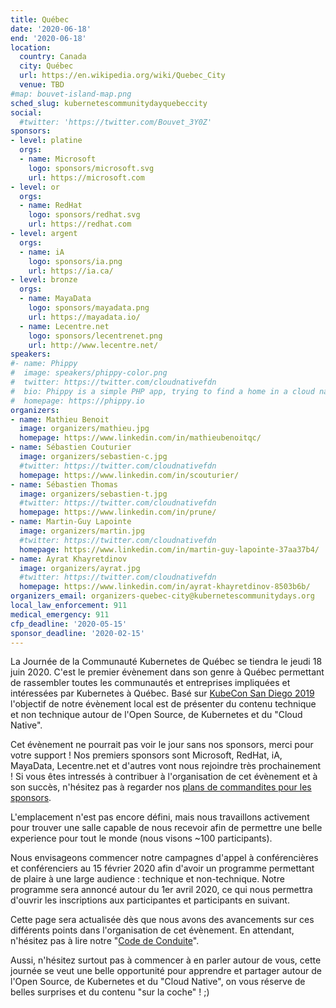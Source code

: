 ```yaml
---
title: Québec
date: '2020-06-18'
end: '2020-06-18'
location:
  country: Canada
  city: Québec
  url: https://en.wikipedia.org/wiki/Quebec_City
  venue: TBD
#map: bouvet-island-map.png
sched_slug: kubernetescommunitydayquebeccity
social:
  #twitter: 'https://twitter.com/Bouvet_3Y0Z'
sponsors:
- level: platine
  orgs:
  - name: Microsoft
    logo: sponsors/microsoft.svg
    url: https://microsoft.com
- level: or
  orgs:
  - name: RedHat
    logo: sponsors/redhat.svg
    url: https://redhat.com
- level: argent
  orgs:
  - name: iA
    logo: sponsors/ia.png
    url: https://ia.ca/
- level: bronze
  orgs:
  - name: MayaData
    logo: sponsors/mayadata.png
    url: https://mayadata.io/
  - name: Lecentre.net
    logo: sponsors/lecentrenet.png
    url: http://www.lecentre.net/
speakers:
#- name: Phippy
#  image: speakers/phippy-color.png
#  twitter: https://twitter.com/cloudnativefdn
#  bio: Phippy is a simple PHP app, trying to find a home in a cloud native world.
#  homepage: https://phippy.io
organizers:
- name: Mathieu Benoit
  image: organizers/mathieu.jpg
  homepage: https://www.linkedin.com/in/mathieubenoitqc/
- name: Sébastien Couturier
  image: organizers/sebastien-c.jpg
  #twitter: https://twitter.com/cloudnativefdn
  homepage: https://www.linkedin.com/in/scouturier/
- name: Sébastien Thomas
  image: organizers/sebastien-t.jpg
  #twitter: https://twitter.com/cloudnativefdn
  homepage: https://www.linkedin.com/in/prune/
- name: Martin-Guy Lapointe
  image: organizers/martin.jpg
  #twitter: https://twitter.com/cloudnativefdn
  homepage: https://www.linkedin.com/in/martin-guy-lapointe-37aa37b4/
- name: Ayrat Khayretdinov
  image: organizers/ayrat.jpg
  #twitter: https://twitter.com/cloudnativefdn
  homepage: https://www.linkedin.com/in/ayrat-khayretdinov-8503b6b/
organizers_email: organizers-quebec-city@kubernetescommunitydays.org
local_law_enforcement: 911
medical_emergency: 911
cfp_deadline: '2020-05-15'
sponsor_deadline: '2020-02-15'
---
```


La Journée de la Communauté Kubernetes de Québec se tiendra le jeudi 18 juin 2020. C'est le premier évènement dans son genre à Québec permettant de rassembler toutes les communautés et entreprises impliquées et intéressées par Kubernetes à Québec. Basé sur [KubeCon San Diego 2019](https://events.linuxfoundation.org/events/kubecon-cloudnativecon-north-america-2019/) l'objectif de notre évènement local est de présenter du contenu technique et non technique autour de l'Open Source, de Kubernetes et du "Cloud Native".

Cet évènement ne pourrait pas voir le jour sans nos sponsors, merci pour votre support ! Nos premiers sponsors sont Microsoft, RedHat, iA, MayaData, Lecentre.net et d'autres vont nous rejoindre très prochainement ! Si vous êtes intressés à contribuer à l'organisation de cet évènement et à son succès, n'hésitez pas à regarder nos [plans de commandites pour les sponsors](sponsor).

L'emplacement n'est pas encore défini, mais nous travaillons activement pour trouver une salle capable de nous recevoir afin de permettre une belle experience pour tout le monde (nous visons ~100 participants).

Nous envisageons commencer notre campagnes d'appel à conférencières et conférenciers au 15 février 2020 afin d'avoir un programme permettant de plaire à une large audience : technique et non-technique. Notre programme sera annoncé autour du 1er avril 2020, ce qui nous permettra d'ouvrir les inscriptions aux participantes et participants en suivant.

Cette page sera actualisée dès que nous avons des avancements sur ces différents points dans l'organisation de cet évènement. En attendant, n'hésitez pas à lire notre "[Code de Conduite](/code-of-conduct)".

Aussi, n'hésitez surtout pas à commencer à en parler autour de vous, cette journée se veut une belle opportunité pour apprendre et partager autour de l'Open Source, de Kubernetes et du "Cloud Native", on vous réserve de belles surprises et du contenu "sur la coche" ! ;)
